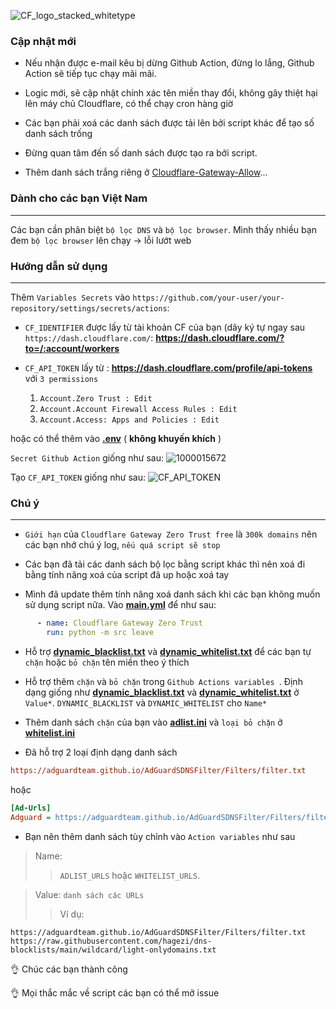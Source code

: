 ![CF_logo_stacked_whitetype](https://github.com/luxysiv/Cloudflare-Gateway-Pihole/assets/46205571/b8b7b12b-2fd8-4978-8e3c-2472a4167acb)

### Cập nhật mới

* Nếu nhận được e-mail kêu bị dừng Github Action, đừng lo lắng, Github Action sẽ tiếp tục chạy mãi mãi.

* Logic mới, sẽ cập nhật chính xác tên miền thay đổi, không gây thiệt hại lên máy chủ Cloudflare, có thể chạy cron hàng giờ

* Các bạn phải xoá các danh sách được tải lên bởi script khác để tạo số danh sách trống

* Đừng quan tâm đến số danh sách được tạo ra bởi script.

* Thêm danh sách trắng riêng ở [Cloudflare-Gateway-Allow](https://github.com/luxysiv/Cloudflare-Gateway-Allow)...

### Dành cho các bạn Việt Nam
---
Các bạn cần phân biệt `bộ lọc DNS` và `bộ lọc browser`. Mình thấy nhiều bạn đem `bộ lọc browser` lên chạy -> lỗi lướt web

### Hướng dẫn sử dụng
---
Thêm `Variables Secrets` vào 
`https://github.com/your-user/your-repository/settings/secrets/actions`:

* `CF_IDENTIFIER` được lấy từ tài khoản CF của bạn (dãy ký tự ngay sau `https://dash.cloudflare.com/`: **https://dash.cloudflare.com/?to=/:account/workers**

* `CF_API_TOKEN` lấy từ : **https://dash.cloudflare.com/profile/api-tokens** với `3 permissions`
   1. `Account.Zero Trust : Edit` 
   2. `Account.Account Firewall Access Rules : Edit`
   3. `Account.Access: Apps and Policies : Edit`

hoặc có thể thêm vào **[.env](../.env)** ( **không khuyến khích** )

`Secret Github Action` giống như sau:
![1000015672](https://github.com/luxysiv/Cloudflare-Gateway-Pihole/assets/46205571/6bd7f41d-0ca5-4944-95d3-d41dfd913c60)

Tạo `CF_API_TOKEN` giống như sau:
![CF_API_TOKEN](https://github.com/luxysiv/Cloudflare-Gateway-Pihole/assets/46205571/a5b90438-26cc-49ae-9a55-5409a90b683f)

### Chú ý  
---
* `Giới hạn` của `Cloudflare Gateway Zero Trust free` là `300k domains` nên các bạn nhớ chú ý log, `nếu quá script sẽ stop`

* Các bạn đã tải các danh sách bộ lọc bằng script khác thì nên xoá đi bằng tính năng xoá của script đã up hoặc xoá tay

* Mình đã update thêm tính năng xoá danh sách khi các bạn không muốn sử dụng script nữa. Vào **[main.yml](../.github/workflows/main.yml)** để như sau:

```yml
      - name: Cloudflare Gateway Zero Trust 
        run: python -m src leave
```

* Hỗ trợ **[dynamic_blacklist.txt](../lists/dynamic_blacklist.txt)** và **[dynamic_whitelist.txt](../lists/dynamic_whitelist.txt)** để các bạn tự `chặn` hoặc `bỏ chặn` tên miền theo ý thích

* Hỗ trợ thêm `chặn` và `bỏ chặn` trong `Github Actions variables `. Định dạng giống như **[dynamic_blacklist.txt](../lists/dynamic_blacklist.txt)** và **[dynamic_whitelist.txt](../lists/dynamic_whitelist.txt)** ở `Value*`. `DYNAMIC_BLACKLIST` và `DYNAMIC_WHITELIST` cho `Name*`

* Thêm danh sách `chặn` của bạn vào **[adlist.ini](../lists/adlist.ini)** và `loại bỏ chặn` ở **[whitelist.ini](../lists/whitelist.ini)**

* Đã hỗ trợ 2 loại định dạng danh sách 

```ini
https://adguardteam.github.io/AdGuardSDNSFilter/Filters/filter.txt
```
hoặc
```ini
[Ad-Urls]
Adguard = https://adguardteam.github.io/AdGuardSDNSFilter/Filters/filter.txt
```
* Bạn nên thêm danh sách tùy chỉnh vào `Action variables` như sau
> Name:
  >> `ADLIST_URLS` hoặc `WHITELIST_URLS`.

  > Value: `danh sách các URLs`
  >> Ví dụ:
  ```text
  https://adguardteam.github.io/AdGuardSDNSFilter/Filters/filter.txt
  https://raw.githubusercontent.com/hagezi/dns-blocklists/main/wildcard/light-onlydomains.txt
  ```

👌 Chúc các bạn thành công 

👌 Mọi thắc mắc về script các bạn có thể mở issue
